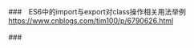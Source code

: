 ###　ES6中的import与export对class操作相关用法举例
https://www.cnblogs.com/tim100/p/6790626.html

###　




























